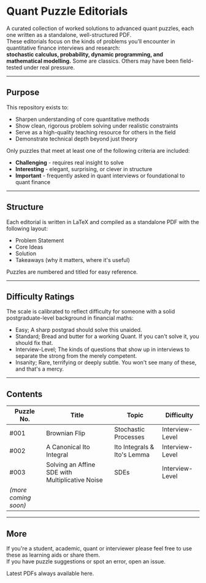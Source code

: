 # Quant Puzzle Editorials

A curated collection of worked solutions to advanced quant puzzles, each one written as a standalone, well-structured PDF.  
These editorials focus on the kinds of problems you’ll encounter in quantitative finance interviews and research:  
**stochastic calculus, probability, dynamic programming, and mathematical modelling.**
Some are classics. Others may have been field-tested under real pressure.

---

## Purpose

This repository exists to:
- Sharpen understanding of core quantitative methods
- Show clean, rigorous problem solving under realistic constraints
- Serve as a high-quality teaching resource for others in the field
- Demonstrate technical depth beyond just theory

Only puzzles that meet at least one of the following criteria are included:
- **Challenging** - requires real insight to solve
- **Interesting** - elegant, surprising, or clever in structure
- **Important** - frequently asked in quant interviews or foundational to quant finance

---

## Structure

Each editorial is written in LaTeX and compiled as a standalone PDF with the following layout:
- Problem Statement
- Core Ideas
- Solution
- Takeaways (why it matters, where it's useful)

Puzzles are numbered and titled for easy reference.

---

## Difficulty Ratings

The scale is calibrated to reflect difficulty for someone with a solid postgraduate-level background in financial maths:
- Easy; A sharp postgrad should solve this unaided.
- Standard; Bread and butter for a working Quant. If you can't solve it, you should fix that.
- Interview-Level; The kinds of questions that show up in interviews to separate the strong from the merely competent.
- Insanity; Rare, terrifying or deeply subtle. You won't see many of these, and that's a mercy.

---

## Contents

| Puzzle No. | Title | Topic | Difficulty |
|------------|-------|-------|------------|
| #001       | Brownian Flip | Stochastic Processes | Interview-Level |
| #002       | A Canonical Ito Integral | Ito Integrals & Ito's Lemma | Interview-Level |
| #003       | Solving an Affine SDE with Multiplicative Noise | SDEs | Interview-Level |
| *(more coming soon)* | | | |

---

## More

If you're a student, academic, quant or interviewer please feel free to use these as learning aids or share them.  
If you have puzzle suggestions or spot an error, open an issue.

Latest PDFs always available here.
